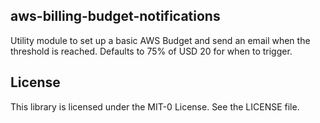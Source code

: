 ## aws-billing-budget-notifications

Utility module to set up a basic AWS Budget and send an email when the threshold is reached. Defaults to 75% of USD 20 for when to trigger.

## License

This library is licensed under the MIT-0 License. See the LICENSE file.
